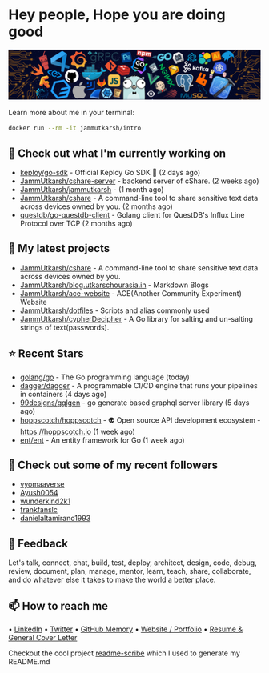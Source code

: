 # Hey people, Hope you are doing good

![Image](https://github.com/JammUtkarsh/jammutkarsh/blob/main/github-banner.png?raw=true)

Learn more about me in your terminal:

```bash
docker run --rm -it jammutkarsh/intro
```

## 👷 Check out what I'm currently working on

- [keploy/go-sdk](https://github.com/keploy/go-sdk) - Official Keploy Go SDK 🔵 (2 days ago)
- [JammUtkarsh/cshare-server](https://github.com/JammUtkarsh/cshare-server) - backend server of cShare. (2 weeks ago)
- [JammUtkarsh/jammutkarsh](https://github.com/JammUtkarsh/jammutkarsh) -  (1 month ago)
- [JammUtkarsh/cshare](https://github.com/JammUtkarsh/cshare) - A command-line tool to share sensitive text data across devices owned by you. (2 months ago)
- [questdb/go-questdb-client](https://github.com/questdb/go-questdb-client) - Golang client for QuestDB&#39;s Influx Line Protocol over TCP (2 months ago)

## 🌱 My latest projects

- [JammUtkarsh/cshare](https://github.com/JammUtkarsh/cshare) - A command-line tool to share sensitive text data across devices owned by you.
- [JammUtkarsh/blog.utkarschourasia.in](https://github.com/JammUtkarsh/blog.utkarschourasia.in) - Markdown Blogs
- [JammUtkarsh/ace-website](https://github.com/JammUtkarsh/ace-website) - ACE(Another Community Experiment) Website
- [JammUtkarsh/dotfiles](https://github.com/JammUtkarsh/dotfiles) - Scripts and alias commonly used
- [JammUtkarsh/cypherDecipher](https://github.com/JammUtkarsh/cypherDecipher) - A Go library for salting and un-salting strings of text(passwords).

## ⭐ Recent Stars

- [golang/go](https://github.com/golang/go) - The Go programming language (today)
- [dagger/dagger](https://github.com/dagger/dagger) - A programmable CI/CD engine that runs your pipelines in containers (4 days ago)
- [99designs/gqlgen](https://github.com/99designs/gqlgen) - go generate based graphql server library (5 days ago)
- [hoppscotch/hoppscotch](https://github.com/hoppscotch/hoppscotch) - 👽 Open source API development ecosystem - https://hoppscotch.io (1 week ago)
- [ent/ent](https://github.com/ent/ent) - An entity framework for Go (1 week ago)

## 👯 Check out some of my recent followers

- [vyomaaverse](https://github.com/vyomaaverse)
- [Ayush0054](https://github.com/Ayush0054)
- [wunderkind2k1](https://github.com/wunderkind2k1)
- [frankfanslc](https://github.com/frankfanslc)
- [danielaltamirano1993](https://github.com/danielaltamirano1993)

## 💬 Feedback

Let's talk, connect, chat, build, test, deploy, architect, design, code, debug, review, document, plan, manage, mentor, learn, teach, share, collaborate, and do whatever else it takes to make the world a better place.

## 📫 How to reach me

  &bullet; [LinkedIn](https://www.linkedin.com/in/5utkarshc/)
  &bullet; [Twitter](https://twitter.com/JammUtkarsh)
  &bullet; [GitHub Memory](https://githubmemory.com/@JammUtkarsh)
  &bullet; [Website / Portfolio](https://utkarshchourasia.in/)
  &bullet; [Resume & General Cover Letter](https://drive.google.com/drive/folders/1ci7ngCK4trDgoGHongJxUamzC4hm0AqE?usp=sharing)

Checkout the cool project [readme-scribe](https://github.com/muesli/readme-scribe) which I used to generate my README.md
